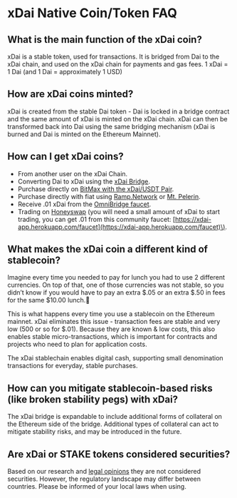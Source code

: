 # xDai Native Coin/Token FAQ

## What is the main function of the xDai coin?

xDai is a stable token, used for transactions. It is bridged from Dai to the xDai chain, and used on the xDai chain for payments and gas fees. 1 xDai = 1 Dai \(and 1 Dai = approximately 1 USD\)

## How are xDai coins minted?

xDai is created from the stable Dai token - Dai is locked in a bridge contract and the same amount of xDai is minted on the xDai chain. xDai can then be transformed back into Dai using the same bridging mechanism \(xDai is burned and Dai is minted on the Ethereum Mainnet\).

## How can I get xDai coins?

* From another user on the xDai Chain.
* Converting Dai to xDai using the [xDai Bridge](../../for-users/bridges/converting-xdai-via-bridge/).
* Purchase directly on [BitMax with the xDai/USDT Pair](https://bitmax.io/en/basic/cashtrade-spottrading/usdt/xdai).
* Purchase directly with fiat using [Ramp.Network](https://ramp.network/buy/?swapAsset=XDAI) or [Mt. Pelerin](https://www.mtpelerin.com/).
* Receive .01 xDai from the [OmniBridge faucet](https://www.xdaichain.com/for-users/get-xdai-tokens/xdai-faucet#omnibridge-faucet).
* Trading on [Honeyswap](https://honeyswap.org/) \(you will need a small amount of xDai to start trading, you can get .01 from this community faucet: [https://xdai-app.herokuapp.com/faucet](https://xdai-app.herokuapp.com/faucet)\).

## What makes the xDai coin a different kind of stablecoin?

Imagine every time you needed to pay for lunch you had to use 2 different currencies. On top of that, one of those currencies was not stable, so you didn’t know if you would have to pay an extra $.05 or an extra $.50 in fees for the same $10.00 lunch.🍔

This is what happens every time you use a stablecoin on the Ethereum mainnet. xDai eliminates this issue - transaction fees are stable and very low \(500 or so for $.01\). Because they are known & low costs, this also enables stable micro-transactions, which is important for contracts and projects who need to plan for application costs.

The xDai stablechain enables digital cash, supporting small denomination transactions for everyday, stable purchases.

## How can you mitigate stablecoin-based risks \(like broken stability pegs\) with xDai?

The xDai bridge is expandable to include additional forms of collateral on the Ethereum side of the bridge. Additional types of collateral can act to mitigate stability risks, and may be introduced in the future.

## Are xDai or STAKE tokens considered securities?

Based on our research and [legal opinions](../../for-developers/security-audits.md#dpos-stake-token-by-quantstamp) they are not considered securities. However, the regulatory landscape may differ between countries. Please be informed of your local laws when using.

